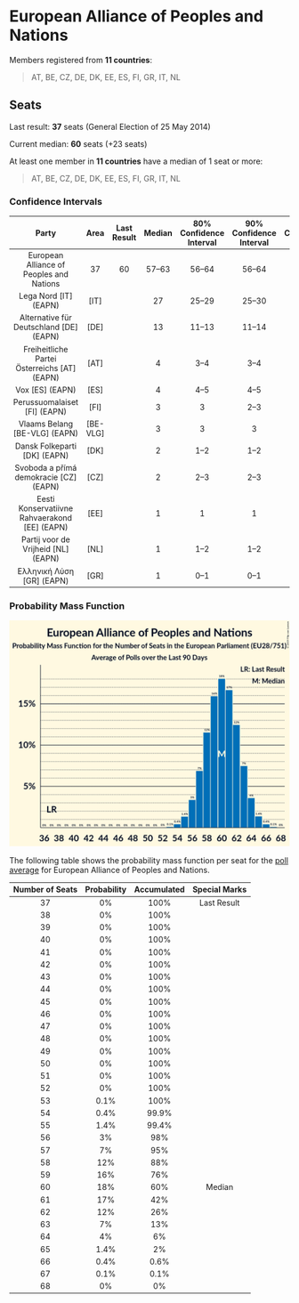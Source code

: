 # European Alliance of Peoples and Nations

Members registered from **11 countries**:

> AT, BE, CZ, DE, DK, EE, ES, FI, GR, IT, NL

## Seats

Last result: **37** seats (General Election of 25 May 2014)

Current median: **60** seats (+23 seats)

At least one member in **11 countries** have a median of 1 seat or more:

> AT, BE, CZ, DE, DK, EE, ES, FI, GR, IT, NL

### Confidence Intervals

| Party | Area | Last Result | Median | 80% Confidence Interval | 90% Confidence Interval | 95% Confidence Interval | 99% Confidence Interval |
|:-----:|:----:|:-----------:|:------:|:-----------------------:|:-----------------------:|:-----------------------:|:-----------------------:|
| European Alliance of Peoples and Nations | 37 | 60 | 57–63 | 56–64 | 56–64 | 54–66 |
| Lega Nord [IT] (EAPN) | [IT] | | 27 | 25–29 | 25–30 | 24–30 | 23–31 |
| Alternative für Deutschland [DE] (EAPN) | [DE] | | 13 | 11–13 | 11–14 | 11–14 | 10–15 |
| Freiheitliche Partei Österreichs [AT] (EAPN) | [AT] | | 4 | 3–4 | 3–4 | 3–4 | 3–5 |
| Vox [ES] (EAPN) | [ES] | | 4 | 4–5 | 4–5 | 3–5 | 3–6 |
| Perussuomalaiset [FI] (EAPN) | [FI] | | 3 | 3 | 2–3 | 2–3 | 2–4 |
| Vlaams Belang [BE-VLG] (EAPN) | [BE-VLG] | | 3 | 3 | 3 | 3 | 3 |
| Dansk Folkeparti [DK] (EAPN) | [DK] | | 2 | 1–2 | 1–2 | 1–2 | 1–2 |
| Svoboda a přímá demokracie [CZ] (EAPN) | [CZ] | | 2 | 2–3 | 2–3 | 2–3 | 2–3 |
| Eesti Konservatiivne Rahvaerakond [EE] (EAPN) | [EE] | | 1 | 1 | 1 | 1–2 | 1–2 |
| Partij voor de Vrijheid [NL] (EAPN) | [NL] | | 1 | 1–2 | 1–2 | 1–2 | 1–2 |
| Ελληνική Λύση [GR] (EAPN) | [GR] | | 1 | 0–1 | 0–1 | 0–1 | 0–1 |

### Probability Mass Function

![Graph with seats probability mass function not yet produced](average-2019-06-30-seats-pmf-europeanallianceofpeoplesandnations.png "Seats Probability Mass Function")

The following table shows the probability mass function per seat for the [poll average](average-2019-06-30.html) for European Alliance of Peoples and Nations.

| Number of Seats | Probability | Accumulated | Special Marks |
|:---------------:|:-----------:|:-----------:|:-------------:|
| 37 | 0% | 100% | Last Result |
| 38 | 0% | 100% |  |
| 39 | 0% | 100% |  |
| 40 | 0% | 100% |  |
| 41 | 0% | 100% |  |
| 42 | 0% | 100% |  |
| 43 | 0% | 100% |  |
| 44 | 0% | 100% |  |
| 45 | 0% | 100% |  |
| 46 | 0% | 100% |  |
| 47 | 0% | 100% |  |
| 48 | 0% | 100% |  |
| 49 | 0% | 100% |  |
| 50 | 0% | 100% |  |
| 51 | 0% | 100% |  |
| 52 | 0% | 100% |  |
| 53 | 0.1% | 100% |  |
| 54 | 0.4% | 99.9% |  |
| 55 | 1.4% | 99.4% |  |
| 56 | 3% | 98% |  |
| 57 | 7% | 95% |  |
| 58 | 12% | 88% |  |
| 59 | 16% | 76% |  |
| 60 | 18% | 60% | Median |
| 61 | 17% | 42% |  |
| 62 | 12% | 26% |  |
| 63 | 7% | 13% |  |
| 64 | 4% | 6% |  |
| 65 | 1.4% | 2% |  |
| 66 | 0.4% | 0.6% |  |
| 67 | 0.1% | 0.1% |  |
| 68 | 0% | 0% |  |



